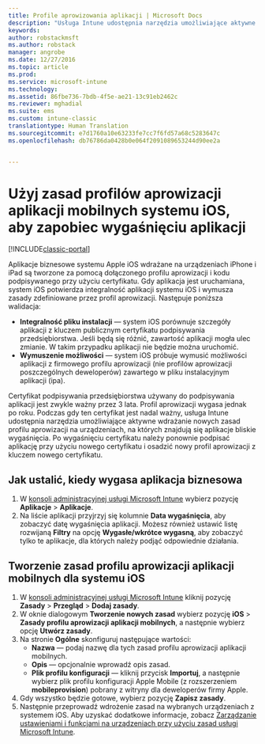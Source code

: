 ```yaml
---
title: Profile aprowizowania aplikacji | Microsoft Docs
description: "Usługa Intune udostępnia narzędzia umożliwiające aktywne wdrażanie nowych zasad profilu aprowizowania na urządzeniach, na których znajdują się aplikacje bliskie wygaśnięcia."
keywords: 
author: robstackmsft
ms.author: robstack
manager: angrobe
ms.date: 12/27/2016
ms.topic: article
ms.prod: 
ms.service: microsoft-intune
ms.technology: 
ms.assetid: 86fbe736-7bdb-4f5e-ae21-13c91eb2462c
ms.reviewer: mghadial
ms.suite: ems
ms.custom: intune-classic
translationtype: Human Translation
ms.sourcegitcommit: e7d1760a10e63233fe7cc7f6fd57a68c5283647c
ms.openlocfilehash: db76786da0428b0e064f2091089653244d90ee2a


---
```


# <a name="use-ios-mobile-provisioning-profile-policies-to-prevent-your-apps-from-expiring"></a>Użyj zasad profilów aprowizacji aplikacji mobilnych systemu iOS, aby zapobiec wygaśnięciu aplikacji

[!INCLUDE[classic-portal](../includes/classic-portal.md)]

Aplikacje biznesowe systemu Apple iOS wdrażane na urządzeniach iPhone i iPad są tworzone za pomocą dołączonego profilu aprowizacji i kodu podpisywanego przy użyciu certyfikatu. Gdy aplikacja jest uruchamiana, system iOS potwierdza integralność aplikacji systemu iOS i wymusza zasady zdefiniowane przez profil aprowizacji. Następuje poniższa walidacja:

- **Integralność pliku instalacji** — system iOS porównuje szczegóły aplikacji z kluczem publicznym certyfikatu podpisywania przedsiębiorstwa. Jeśli będą się różnić, zawartość aplikacji mogła ulec zmianie. W takim przypadku aplikacji nie będzie można uruchomić.
- **Wymuszenie możliwości** — system iOS próbuje wymusić możliwości aplikacji z firmowego profilu aprowizacji (nie profilów aprowizacji poszczególnych deweloperów) zawartego w pliku instalacyjnym aplikacji (ipa).


Certyfikat podpisywania przedsiębiorstwa używany do podpisywania aplikacji jest zwykle ważny przez 3 lata. Profil aprowizacji wygasa jednak po roku. Podczas gdy ten certyfikat jest nadal ważny, usługa Intune udostępnia narzędzia umożliwiające aktywne wdrażanie nowych zasad profilu aprowizacji na urządzeniach, na których znajdują się aplikacje bliskie wygaśnięcia.
Po wygaśnięciu certyfikatu należy ponownie podpisać aplikację przy użyciu nowego certyfikatu i osadzić nowy profil aprowizacji z kluczem nowego certyfikatu.



## <a name="how-to-find-out-when-a-line-of-business-app-will-expire"></a>Jak ustalić, kiedy wygasa aplikacja biznesowa

1. W [konsoli administracyjnej usługi Microsoft Intune](https://manage.microsoft.com) wybierz pozycję **Aplikacje** > **Aplikacje**.
2. Na liście aplikacji przyjrzyj się kolumnie **Data wygaśnięcia**, aby zobaczyć datę wygaśnięcia aplikacji. Możesz również ustawić listę rozwijaną **Filtry** na opcję **Wygasłe/wkrótce wygasną**, aby zobaczyć tylko te aplikacje, dla których należy podjąć odpowiednie działania.

## <a name="how-to-create-an-ios-mobile-provisioning-profile-policy"></a>Tworzenie zasad profilu aprowizacji aplikacji mobilnych dla systemu iOS


1. W [konsoli administracyjnej usługi Microsoft Intune](https://manage.microsoft.com) kliknij pozycję **Zasady** > **Przegląd** > **Dodaj zasady**.
2. W oknie dialogowym **Tworzenie nowych zasad** wybierz pozycję **iOS** > **Zasady profilu aprowizacji aplikacji mobilnych**, a następnie wybierz opcję **Utwórz zasady**.
3. Na stronie **Ogólne** skonfiguruj następujące wartości:
    - **Nazwa** — podaj nazwę dla tych zasad profilu aprowizacji aplikacji mobilnych.
    - **Opis** — opcjonalnie wprowadź opis zasad.
    - **Plik profilu konfiguracji** — kliknij przycisk **Importuj**, a następnie wybierz plik profilu konfiguracji Apple Mobile (z rozszerzeniem **mobileprovision**) pobrany z witryny dla deweloperów firmy Apple.
4. Gdy wszystko będzie gotowe, wybierz pozycję **Zapisz zasady**.
5. Następnie przeprowadź wdrożenie zasad na wybranych urządzeniach z systemem iOS. Aby uzyskać dodatkowe informacje, zobacz [Zarządzanie ustawieniami i funkcjami na urządzeniach przy użyciu zasad usługi Microsoft Intune](manage-settings-and-features-on-your-devices-with-microsoft-intune-policies.md).



<!--HONumber=Dec16_HO5-->


